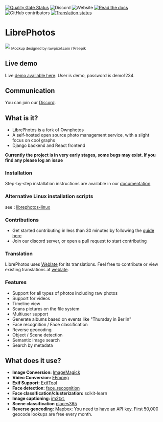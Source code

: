 [![Quality Gate Status](https://sonarcloud.io/api/project_badges/measure?project=LibrePhotos_ownphotos&metric=alert_status)](https://sonarcloud.io/dashboard?id=LibrePhotos_ownphotos) ![Discord](https://img.shields.io/discord/784619049208250388?style=plastic) ![Website](https://img.shields.io/website?down_color=lightgrey&down_message=offline&style=plastic&up_color=blue&up_message=online&url=https%3A%2F%2Flibrephotos.com)
[![Read the docs](https://img.shields.io/static/v1?label=Read&message=the%20docs&color=blue&style=plastic)](https://docs.librephotos.com/) ![GitHub contributors](https://img.shields.io/github/contributors/librephotos/librephotos?style=plastic)
<a href="https://hosted.weblate.org/engage/librephotos/">
<img src="https://hosted.weblate.org/widgets/librephotos/-/librephotos-frontend/svg-badge.svg" alt="Translation status" />
</a>

# LibrePhotos

![](https://github.com/LibrePhotos/librephotos/blob/dev/screenshots/mockups_main_fhd.png?raw=true)
<sub>Mockup designed by rawpixel.com / Freepik</sub>

## Live demo
Live [demo available here](https://demo2.librephotos.com/).
User is demo, password is demo1234.

## Communication
You can join our [Discord](https://discord.gg/xwRvtSDGWb).

## What is it?

- LibrePhotos is a fork of Ownphotos
- A self-hosted open source photo management service, with a slight focus on cool graphs
- Django backend and React frontend

**Currently the project is in very early stages, some bugs may exist. If you find any please log an issue**


### Installation
Step-by-step installation instructions are available in our [documentation](https://docs.librephotos.com/1/standard_install/)

### Alternative Linux installation scripts
see : [librephotos-linux](https://github.com/LibrePhotos/librephotos-linux)

### Contributions
- Get started contributing in less than 30 minutes by following the [guide here](https://github.com/LibrePhotos/librephotos-docker)
- Join our discord server, or open a pull request to start contributing

### Translation
LibrePhotos uses [Weblate](https://weblate.org/) for its translations. Feel free to contribute or view existing translations at [weblate](https://hosted.weblate.org/engage/librephotos/).


### Features

  - Support for all types of photos including raw photos
  - Support for videos
  - Timeline view
  - Scans pictures on the file system
  - Multiuser support
  - Generate albums based on events like "Thursday in Berlin"
  - Face recognition / Face classification
  - Reverse geocoding
  - Object / Scene detection
  - Semantic image search
  - Search by metadata

## What does it use?

- **Image Conversion:** [ImageMagick](https://github.com/ImageMagick/ImageMagick) 
- **Video Conversion:** [FFmpeg](https://github.com/FFmpeg/FFmpeg)
- **Exif Support:** [ExifTool](https://github.com/exiftool/exiftool)
- **Face detection:** [face_recognition](https://github.com/ageitgey/face_recognition) 
- **Face classification/clusterization:** scikit-learn
- **Image captioning:** [im2txt](https://github.com/HughKu/Im2txt), 
- **Scene classification** [places365](http://places.csail.mit.edu/)
- **Reverse geocoding:** [Mapbox](https://www.mapbox.com/): You need to have an API key. First 50,000 geocode lookups are free every month.
